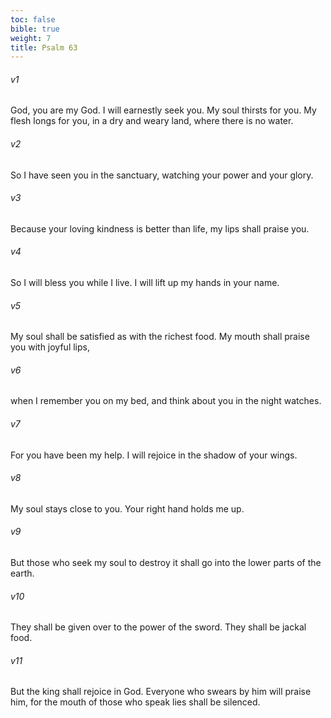 ```yaml
---
toc: false
bible: true
weight: 7
title: Psalm 63
---
```




###### v1 
God, you are my God. I will earnestly seek you. My soul thirsts for you. My flesh longs for you, in a dry and weary land, where there is no water. 

###### v2 
So I have seen you in the sanctuary, watching your power and your glory. 

###### v3 
Because your loving kindness is better than life, my lips shall praise you. 

###### v4 
So I will bless you while I live. I will lift up my hands in your name. 

###### v5 
My soul shall be satisfied as with the richest food. My mouth shall praise you with joyful lips, 

###### v6 
when I remember you on my bed, and think about you in the night watches. 

###### v7 
For you have been my help. I will rejoice in the shadow of your wings. 

###### v8 
My soul stays close to you. Your right hand holds me up. 

###### v9 
But those who seek my soul to destroy it shall go into the lower parts of the earth. 

###### v10 
They shall be given over to the power of the sword. They shall be jackal food. 

###### v11 
But the king shall rejoice in God. Everyone who swears by him will praise him, for the mouth of those who speak lies shall be silenced.

